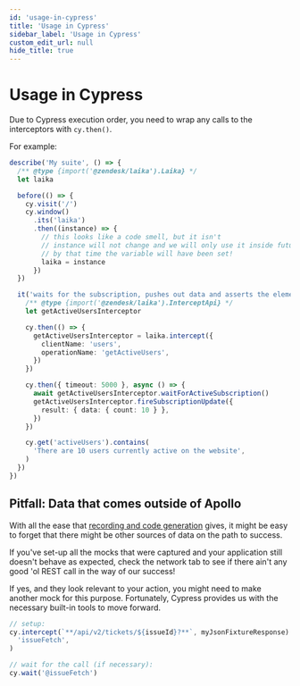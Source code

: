 ```yaml
---
id: 'usage-in-cypress'
title: 'Usage in Cypress'
sidebar_label: 'Usage in Cypress'
custom_edit_url: null
hide_title: true
---
```


# Usage in Cypress

Due to Cypress execution order, you need to wrap any calls to the interceptors with `cy.then()`.

For example:

```ts
describe('My suite', () => {
  /** @type {import('@zendesk/laika').Laika} */
  let laika

  before(() => {
    cy.visit('/')
    cy.window()
      .its('laika')
      .then((instance) => {
        // this looks like a code smell, but it isn't
        // instance will not change and we will only use it inside future `then`s
        // by that time the variable will have been set!
        laika = instance
      })
  })

  it('waits for the subscription, pushes out data and asserts the element updated', () => {
    /** @type {import('@zendesk/laika').InterceptApi} */
    let getActiveUsersInterceptor

    cy.then(() => {
      getActiveUsersInterceptor = laika.intercept({
        clientName: 'users',
        operationName: 'getActiveUsers',
      })
    })

    cy.then({ timeout: 5000 }, async () => {
      await getActiveUsersInterceptor.waitForActiveSubscription()
      getActiveUsersInterceptor.fireSubscriptionUpdate({
        result: { data: { count: 10 } },
      })
    })

    cy.get('activeUsers').contains(
      'There are 10 users currently active on the website',
    )
  })
})
```

## Pitfall: Data that comes outside of Apollo

With all the ease that [recording and code generation](logging-and-recording.md) gives,
it might be easy to forget that there might be other sources of data on the path to success.

If you've set-up all the mocks that were captured and your application
still doesn't behave as expected, check the network tab to see
if there ain't any good 'ol REST call in the way of our success!

If yes, and they look relevant to your action, you might need to make another mock for this purpose.
Fortunately, Cypress provides us with the necessary built-in tools to move forward.

```js
// setup:
cy.intercept(`**/api/v2/tickets/${issueId}?**`, myJsonFixtureResponse).as(
  'issueFetch',
)

// wait for the call (if necessary):
cy.wait('@issueFetch')
```
